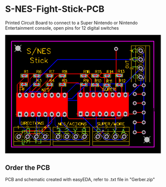 # S-NES-Fight-Stick-PCB
Printed Circuit Board to connect to a Super Nintendo or Nintendo Entertainment console, open pins for 12 digital switches

<img src="SNES_fight_smd.svg" width="600" />

## Order the PCB

PCB and schematic created with easyEDA, refer to .txt file in "Gerber.zip"
